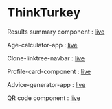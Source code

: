 <h1>ThinkTurkey</h1>
  <p>Results summary component : <a href="https://zaabta.github.io/thinkturkey-2/Results%20summary%20component/">live</a></p>
  <p>Age-calculator-app : <a href="https://zaabta.github.io/thinkturkey-2/age-calculator-app/">live</a></p>
  <p>Clone-linktree-navbar : <a href="https://zaabta.github.io/thinkturkey-2/clone-linktree-navbar/">live</a></p>
  <p>Profile-card-component : <a href="https://zaabta.github.io/thinkturkey-2/profile-card-component/">live</a></p>
  <p>Advice-generator-app : <a href="https://zaabta.github.io/thinkturkey-2/advice-generator-app/">live</a></p>
  <p>QR code component : <a href="https://emon007202.github.io/YouThink-Fullstack-development/qr-code-component-main/index.html">live</a></p>
